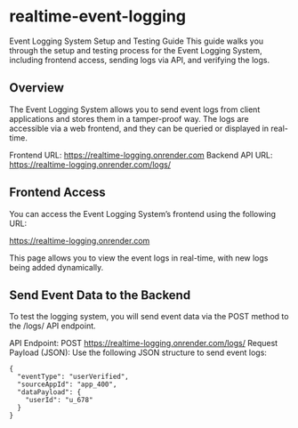 ﻿# realtime-event-logging
 
Event Logging System Setup and Testing Guide
This guide walks you through the setup and testing process for the Event Logging System, including frontend access, sending logs via API, and verifying the logs.

## Overview
The Event Logging System allows you to send event logs from client applications and stores them in a tamper-proof way. The logs are accessible via a web frontend, and they can be queried or displayed in real-time.

Frontend URL: https://realtime-logging.onrender.com
Backend API URL: https://realtime-logging.onrender.com/logs/
## Frontend Access
You can access the Event Logging System’s frontend using the following URL:

https://realtime-logging.onrender.com

This page allows you to view the event logs in real-time, with new logs being added dynamically.

## Send Event Data to the Backend
To test the logging system, you will send event data via the POST method to the /logs/ API endpoint.

API Endpoint:
POST https://realtime-logging.onrender.com/logs/
Request Payload (JSON):
Use the following JSON structure to send event logs:

```
{
  "eventType": "userVerified",
  "sourceAppId": "app_400",
  "dataPayload": {
    "userId": "u_678"
  }
}
```
